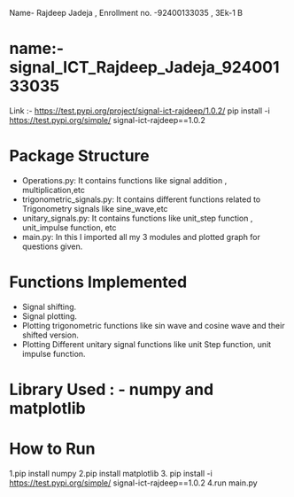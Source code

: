 Name- Rajdeep Jadeja , Enrollment no. -92400133035 , 3Ek-1 B
# name:- signal_ICT_Rajdeep_Jadeja_92400133035
Link :- https://test.pypi.org/project/signal-ict-rajdeep/1.0.2/
pip install -i https://test.pypi.org/simple/ signal-ict-rajdeep==1.0.2

# Package Structure
- Operations.py: It contains functions like signal addition , multiplication,etc
- trigonometric_signals.py: It contains different functions related to Trigonometry signals like sine_wave,etc
- unitary_signals.py: It contains functions like unit_step function , unit_impulse function, etc
- main.py: In this I imported all my 3 modules and plotted graph for questions given.

# Functions Implemented
- Signal shifting.
- Signal plotting.
- Plotting trigonometric functions like sin  wave and cosine wave and their shifted version.
- Plotting Different unitary signal functions like unit Step function, unit impulse function.
# Library Used : - numpy  and matplotlib

# How to Run
1.pip install numpy
2.pip install matplotlib 
3. pip install -i https://test.pypi.org/simple/ signal-ict-rajdeep==1.0.2
4.run main.py
